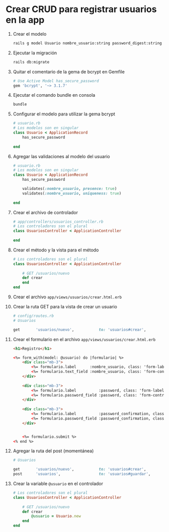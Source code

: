 # Crear CRUD para registrar usuarios en la app

1. Crear el modelo

    ```bash
    rails g model Usuario nombre_usuario:string password_digest:string
    ```

2. Ejecutar la migración

    ```bash
    rails db:migrate
    ```

3. Quitar el comentario de la gema de bcrypt en Gemfile

    ```ruby
    # Use Active Model has_secure_password
    gem 'bcrypt', '~> 3.1.7'
    ```

4. Ejecutar el comando bundle en consola

    ```bash
    bundle
    ```

5. Configurar el modelo para utilizar la gema bcrypt

    ```ruby
    # usuario.rb
    # Los modelos son en singular
    class Usuario < ApplicationRecord
        has_secure_password
        
    end
    ```

6. Agregar las validaciones al modelo del usuario

    ```ruby
    # usuario.rb
    # Los modelos son en singular
    class Usuario < ApplicationRecord
        has_secure_password

        validates(:nombre_usuario, presence: true)
        validates(:nombre_usuario, uniqueness: true)
        
    end
    ```

7. Crear el archivo de controlador

    ```ruby
    # app/controllers/usuarios_controller.rb
    # Los controladores son el plural
    class UsuariosController < ApplicationController
        
    end
    ```

8. Crear el método y la vista para el método

    ```ruby
    # Los controladores son el plural
    class UsuariosController < ApplicationController
        
        # GET /usuarios/nuevo
        def crear
        end
    end
    ```

9. Crear el archivo `app/views/usuarios/crear.html.erb`

10. Crear la ruta GET para la vista de crear un usuario

    ```ruby
    # config/routes.rb
    # Usuarios

    get       'usuarios/nuevo',           to: 'usuarios#crear',         as: 'nuevo_usuario'
    ```

11. Crear el formulario en el archivo `app/views/usuarios/crear.html.erb`

    ```html
    <h1>Registro</h1>

    <%= form_with(model: @usuario) do |formulario| %>
        <div class="mb-3">
            <%= formulario.label      :nombre_usuario, class: 'form-label'%>
            <%= formulario.text_field :nombre_usuario, class: 'form-control' %>
        </div>
        
        <div class="mb-3">
            <%= formulario.label          :password, class: 'form-label' %>
            <%= formulario.password_field :password, class: 'form-control' %>
        </div>
        
        <div class="mb-3">
            <%= formulario.label          :password_confirmation, class: 'form-label' %>
            <%= formulario.password_field :password_confirmation, class: 'form-control' %>
        </div>


        <%= formulario.submit %>
    <% end %>
    ```

12. Agregar la ruta del post (momentánea)

    ```ruby
    # Usuarios

    get       'usuarios/nuevo',           to: 'usuarios#crear',         as: 'nuevo_usuario'
    post      'usuarios',                 to: 'usuarios#guardar',       as: 'usuarios'
    ```

13. Crear la variable `@usuario` en el controlador

    ```ruby
    # Los controladores son el plural
    class UsuariosController < ApplicationController
        
        # GET /usuarios/nuevo
        def crear
            @usuario = Usuario.new
        end
    end
    ```
